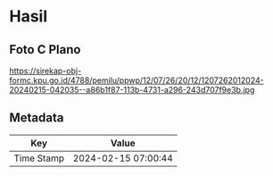 # Hasil

## Foto C Plano

https://sirekap-obj-formc.kpu.go.id/4788/pemilu/ppwp/12/07/26/20/12/1207262012024-20240215-042035--a86b1f87-113b-4731-a296-243d707f9e3b.jpg


## Metadata

| Key        | Value               |
| ---------- | ------------------- |
| Time Stamp | 2024-02-15 07:00:44 |



